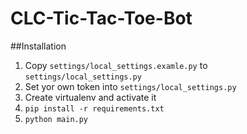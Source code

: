 # CLC-Tic-Tac-Toe-Bot
##Installation
1. Copy `settings/local_settings.examle.py` to `settings/local_settings.py`
2. Set yor own token into `settings/local_settings.py` 
3. Create virtualenv and activate it 
4. `pip install -r requirements.txt `
5. `python main.py`